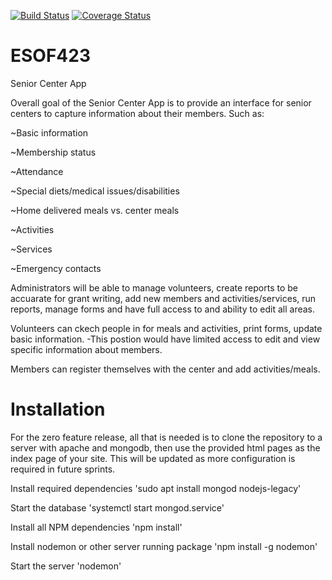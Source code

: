 [![Build Status](https://travis-ci.org/hc-barker/ESOF423.svg?branch=master)](https://travis-ci.org/hc-barker/ESOF423)
[![Coverage Status](https://coveralls.io/repos/github/hc-barker/ESOF423/badge.svg?branch=master)](https://coveralls.io/github/hc-barker/ESOF423?branch=master)

# ESOF423
Senior Center App

Overall goal of the Senior Center App is to provide an interface for senior centers to capture information about their members. Such as:

~Basic information

~Membership status

~Attendance

~Special diets/medical issues/disabilities

~Home delivered meals vs. center meals

~Activities

~Services

~Emergency contacts

Administrators will be able to manage volunteers, create reports to be accuarate for grant writing, add new members and activities/services, run reports, manage forms and have full access to and ability to edit all areas.

Volunteers can ckech people in for meals and activities, print forms, update basic information. -This postion would have limited access to edit and view specific information about members.

Members can register themselves with the center and add activities/meals.

# Installation
For the zero feature release, all that is needed is to clone the repository to a server with apache and mongodb, then use the provided html pages as the index page of your site. This will be updated as more configuration is required in future sprints. 

Install required dependencies
'sudo apt install mongod nodejs-legacy'

Start the database
'systemctl start mongod.service'

Install all NPM dependencies
'npm install'

Install nodemon or other server running package
'npm install -g nodemon'

Start the server
'nodemon'
